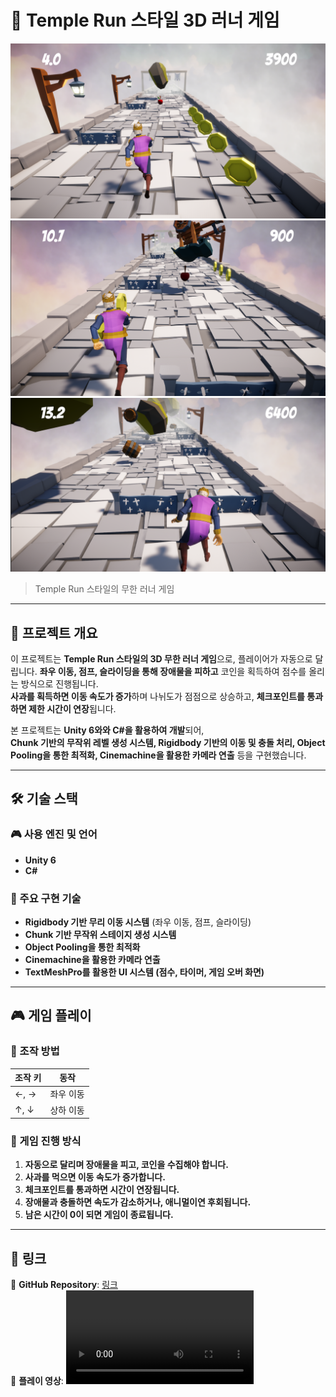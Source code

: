 # 🏃 Temple Run 스타일 3D 러너 게임

![Game Screenshot](./screenshot1.png)
![Game Screenshot](./screenshot2.png)
![Game Screenshot](./screenshot3.png)

> Temple Run 스타일의 무한 러너 게임

---

## **📌 프로젝트 개요**

이 프로젝트는 **Temple Run 스타일의 3D 무한 러너 게임**으로, 플레이어가 자동으로 달립니다. **좌우 이동, 점프, 슬라이딩을 통해 장애물을 피하고** 코인을 획득하여 점수를 올리는 방식으로 진행됩니다.  
**사과를 획득하면 이동 속도가 증가**하며 나뉘도가 점점으로 상승하고, **체크포인트를 통과하면 제한 시간이 연장**됩니다.

본 프로젝트는 **Unity 6와와 C#을 활용하여 개발**되어,  
**Chunk 기반의 무작위 레벨 생성 시스템, Rigidbody 기반의 이동 및 충돌 처리, Object Pooling을 통한 최적화, Cinemachine을 활용한 카메라 연출** 등을 구현했습니다.

---

## **🛠 기술 스택**

### **🎮 사용 엔진 및 언어**

- **Unity 6**
- **C#**

### **🔧 주요 구현 기술**

- **Rigidbody 기반 무리 이동 시스템** (좌우 이동, 점프, 슬라이딩)
- **Chunk 기반 무작위 스테이지 생성 시스템**
- **Object Pooling을 통한 최적화**
- **Cinemachine을 활용한 카메라 연출**
- **TextMeshPro를 활용한 UI 시스템 (점수, 타이머, 게임 오버 화면)**

---

## **🎮 게임 플레이**

### **🔹 조작 방법**

| 조작 키 | 동작      |
| ------- | --------- |
| ←, →    | 좌우 이동 |
| ↑, ↓    | 상하 이동 |

### **🔹 게임 진행 방식**

1. **자동으로 달리며 장애물을 피고, 코인을 수집해야 합니다.**
2. **사과를 먹으면 이동 속도가 증가합니다.**
3. **체크포인트를 통과하면 시간이 연장됩니다.**
4. **장애물과 충돌하면 속도가 감소하거나, 애니멀이연 후회됩니다.**
5. **남은 시간이 0이 되면 게임이 종료됩니다.**

---

## **🔗 링크**

📌 **GitHub Repository**: [링크](https://github.com/ralskwo/TempleRunProject)  
📌 **플레이 영상**: ![Gameplay Video](./Temple_Run.mp4)
